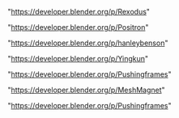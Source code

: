 "https://developer.blender.org/p/Rexodus"

"https://developer.blender.org/p/Positron"

"https://developer.blender.org/p/hanleybenson"

"https://developer.blender.org/p/Yingkun"

"https://developer.blender.org/p/Pushingframes"

 
"https://developer.blender.org/p/MeshMagnet"


"https://developer.blender.org/p/Pushingframes"


 
